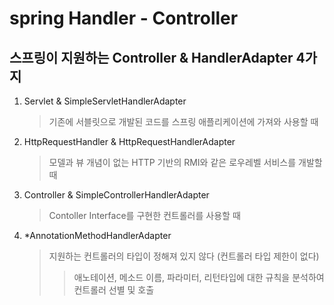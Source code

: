 # spring Handler - Controller

## 스프링이 지원하는 Controller & HandlerAdapter 4가지

1. Servlet & SimpleServletHandlerAdapter
   > 기존에 서블릿으로 개발된 코드를 스프링 애플리케이션에 가져와 사용할 때
2. HttpRequestHandler & HttpRequestHandlerAdapter
   > 모델과 뷰 개념이 없는 HTTP 기반의 RMI와 같은 로우레벨 서비스를 개발할 때
3. Controller & SimpleControllerHandlerAdapter
   > Contoller Interface를 구현한 컨트롤러를 사용할 때
4. \*AnnotationMethodHandlerAdapter
   > 지원하는 컨트롤러의 타입이 정해져 있지 않다 (컨트롤러 타입 제한이 없다)
   >
   > > 애노테이션, 메소드 이름, 파라미터, 리턴타입에 대한 규칙을 분석하여 컨트롤러 선별 및 호출
